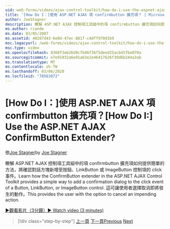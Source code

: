```yaml
---
uid: web-forms/videos/ajax-control-toolkit/how-do-i-use-the-aspnet-ajax-confirmbutton-extender
title: '[How Do I：]使用 ASP.NET AJAX 項 confirmbutton 擴充項？ | Microsoft Docs'
author: JoeStagner
description: 瞭解 ASP.NET AJAX 控制項工具組中的項 confirmbutton 擴充項如何提供簡單的方法，將確認對話方塊新增至按鈕的 click 事件： L 。
ms.author: riande
ms.date: 03/05/2007
ms.assetid: 40287d43-6e0d-47ec-881f-c4dff970d1b9
msc.legacyurl: /web-forms/videos/ajax-control-toolkit/how-do-i-use-the-aspnet-ajax-confirmbutton-extender
msc.type: video
ms.openlocfilehash: 8360f3eb26d9cfb46f36f5deed25acb45fbe070a
ms.sourcegitcommit: e7e91932a6e91a63e2e46417626f39d6b244a3ab
ms.translationtype: MT
ms.contentlocale: zh-TW
ms.lasthandoff: 03/06/2020
ms.locfileid: "78563872"
---
```

# <a name="how-do-i-use-the-aspnet-ajax-confirmbutton-extender"></a><span data-ttu-id="e7c33-104">[How Do I：]使用 ASP.NET AJAX 項 confirmbutton 擴充項？</span><span class="sxs-lookup"><span data-stu-id="e7c33-104">[How Do I:] Use the ASP.NET AJAX ConfirmButton Extender?</span></span>

<span data-ttu-id="e7c33-105">依[Joe Stagner](https://github.com/JoeStagner)</span><span class="sxs-lookup"><span data-stu-id="e7c33-105">by [Joe Stagner](https://github.com/JoeStagner)</span></span>

<span data-ttu-id="e7c33-106">瞭解 ASP.NET AJAX 控制項工具組中的項 confirmbutton 擴充項如何提供簡單的方法，將確認對話方塊新增至按鈕、LinkButton 或 ImageButton 控制項的 click 事件。</span><span class="sxs-lookup"><span data-stu-id="e7c33-106">Learn how the ConfirmButton extender in the ASP.NET AJAX Control Toolkit provides a simple way to add a confirmation dialog to the click event of a Button, LinkButton, or ImageButton control.</span></span> <span data-ttu-id="e7c33-107">這可讓使用者選擇取消即將發生的動作。</span><span class="sxs-lookup"><span data-stu-id="e7c33-107">This provides the user with the option to cancel an impending action.</span></span>

[<span data-ttu-id="e7c33-108">&#9654;觀看影片（3分鐘）</span><span class="sxs-lookup"><span data-stu-id="e7c33-108">&#9654; Watch video (3 minutes)</span></span>](https://channel9.msdn.com/Blogs/ASP-NET-Site-Videos/how-do-i-use-the-aspnet-ajax-confirmbutton-extender)

> [!div class="step-by-step"]
> <span data-ttu-id="e7c33-109">[上一頁](how-do-i-get-started-with-the-aspnet-ajax-animation-extender-control.md)
> [下一頁](how-do-i-use-the-aspnet-ajax-slider-control.md)</span><span class="sxs-lookup"><span data-stu-id="e7c33-109">[Previous](how-do-i-get-started-with-the-aspnet-ajax-animation-extender-control.md)
[Next](how-do-i-use-the-aspnet-ajax-slider-control.md)</span></span>
